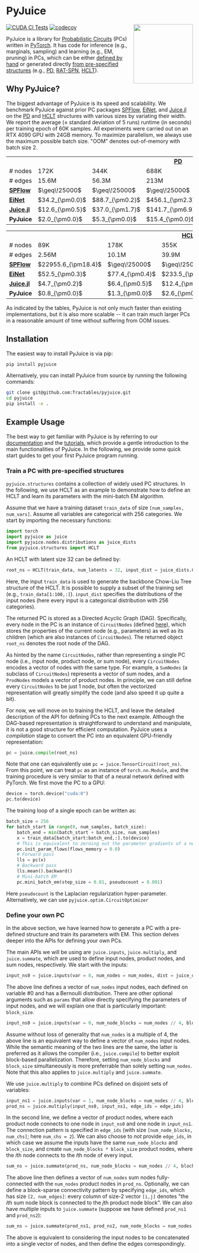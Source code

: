 # PyJuice

<img align="right" width="160px" src="https://avatars.githubusercontent.com/u/58918144?s=200&v=4">

[![CUDA CI Tests](https://github.com/Tractables/pyjuice/actions/workflows/ci_tests.yml/badge.svg?branch=main)](https://github.com/Tractables/pyjuice/actions/workflows/ci_tests.yml)
[![codecov](https://codecov.io/gh/Tractables/pyjuice/branch/main/graph/badge.svg?token=XpgPLYa2RQ)](https://codecov.io/gh/Tractables/pyjuice)

PyJuice is a library for [Probabilistic Circuits](https://starai.cs.ucla.edu/papers/ProbCirc20.pdf) (PCs) written in [PyTorch](https://github.com/pytorch/pytorch). It has code for inference (e.g., marginals, sampling) and learning (e.g., EM, pruning) in PCs, which can be either [defined by hand](https://github.com/Tractables/pyjuice#example-usage-define-your-own-pc) or generated directly [from pre-specified structures](https://github.com/Tractables/pyjuice#example-usage-pre-specified-structures) (e.g., [PD](https://arxiv.org/pdf/1202.3732.pdf), [RAT-SPN](https://proceedings.mlr.press/v115/peharz20a/peharz20a.pdf), [HCLT](https://proceedings.neurips.cc/paper_files/paper/2021/file/1d0832c4969f6a4cc8e8a8fffe083efb-Paper.pdf)).

## Why PyJuice?

The biggest advantage of PyJuice is its speed and scalability. We benchmark PyJuice against prior PC packages [SPFlow](https://github.com/SPFlow/SPFlow), [EiNet](https://github.com/cambridge-mlg/EinsumNetworks), and [Juice.jl](https://github.com/Tractables/ProbabilisticCircuits.jl) on the [PD](https://arxiv.org/pdf/1202.3732.pdf) and [HCLT](https://proceedings.neurips.cc/paper_files/paper/2021/file/1d0832c4969f6a4cc8e8a8fffe083efb-Paper.pdf) structures with various sizes by variating their width. We report the average ($\pm$ standard deviation of 5 runs) runtime (in seconds) per training epoch of 60K samples. All experiments were carried out on an RTX 4090 GPU with 24GB memory. To maximize parallelism, we always use the maximum possible batch size. "OOM" denotes out-of-memory with batch size 2.

<table>
  <tr>
    <td></td>
    <td colspan="5", align="center"><b><a href="https://arxiv.org/pdf/1202.3732.pdf">PD</a></b></td>
  </tr>
  <tr>
    <td># nodes</td>
    <td>172K</td>
    <td>344K</td>
    <td>688K</td>
    <td>1.38M</td>
    <td>2.06M</td>
  </tr>
  <tr>
    <td># edges</td>
    <td>15.6M</td>
    <td>56.3M</td>
    <td>213M</td>
    <td>829M</td>
    <td>2.03B</td>
  </tr>
  <tr>
    <td><b><a href="https://github.com/SPFlow/SPFlow">SPFlow</a></b></td>
    <td>$\geq\!25000$</td>
    <td>$\geq\!25000$</td>
    <td>$\geq\!25000$</td>
    <td>$\geq\!25000$</td>
    <td>$\geq\!25000$</td>
  </tr>
  <tr>
    <td><b><a href="https://github.com/cambridge-mlg/EinsumNetworks">EiNet</a></b></td>
    <td>$34.2_{\pm0.0}$</td>
    <td>$88.7_{\pm0.2}$</td>
    <td>$456.1_{\pm2.3}$</td>
    <td>$1534.7_{\pm0.5}$</td>
    <td>OOM</td>
  </tr>
  <tr>
    <td><b><a href="https://github.com/Tractables/ProbabilisticCircuits.jl">Juice.jl</a></b></td>
    <td>$12.6_{\pm0.5}$</td>
    <td>$37.0_{\pm1.7}$</td>
    <td>$141.7_{\pm6.9}$</td>
    <td>OOM</td>
    <td>OOM</td>
  </tr>
  <tr>
    <td><b>PyJuice</b></td>
    <td>$2.0_{\pm0.0}$</td>
    <td>$5.3_{\pm0.0}$</td>
    <td>$15.4_{\pm0.0}$</td>
    <td>$57.1_{\pm0.2}$</td>
    <td>$203.7_{\pm0.1}$</td>
  </tr>
</table>

<table>
  <tr>
    <td></td>
    <td colspan="5", align="center"><b><a href="https://proceedings.neurips.cc/paper_files/paper/2021/file/1d0832c4969f6a4cc8e8a8fffe083efb-Paper.pdf">HCLT</a></b></td>
  </tr>
  <tr>
    <td># nodes</td>
    <td>89K</td>
    <td>178K</td>
    <td>355K</td>
    <td>710K</td>
    <td>1.42M</td>
  </tr>
  <tr>
    <td># edges</td>
    <td>2.56M</td>
    <td>10.1M</td>
    <td>39.9M</td>
    <td>159M</td>
    <td>633M</td>
  </tr>
  <tr>
    <td><b><a href="https://github.com/SPFlow/SPFlow">SPFlow</a></b></td>
    <td>$22955.6_{\pm18.4}$</td>
    <td>$\geq\!25000$</td>
    <td>$\geq\!25000$</td>
    <td>$\geq\!25000$</td>
    <td>$\geq\!25000$</td>
  </tr>
  <tr>
    <td><b><a href="https://github.com/cambridge-mlg/EinsumNetworks">EiNet</a></b></td>
    <td>$52.5_{\pm0.3}$</td>
    <td>$77.4_{\pm0.4}$</td>
    <td>$233.5_{\pm2.8}$</td>
    <td>$1170.7_{\pm8.9}$</td>
    <td>$5654.3_{\pm17.4}$</td>
  </tr>
  <tr>
    <td><b><a href="https://github.com/Tractables/ProbabilisticCircuits.jl">Juice.jl</a></b></td>
    <td>$4.7_{\pm0.2}$</td>
    <td>$6.4_{\pm0.5}$</td>
    <td>$12.4_{\pm1.3}$</td>
    <td>$41.1_{\pm0.1}$</td>
    <td>$143.2_{\pm5.1}$</td>
  </tr>
  <tr>
    <td><b>PyJuice</b></td>
    <td>$0.8_{\pm0.0}$</td>
    <td>$1.3_{\pm0.0}$</td>
    <td>$2.6_{\pm0.0}$</td>
    <td>$8.8_{\pm0.0}$</td>
    <td>$24.9_{\pm0.1}$</td>
  </tr>
</table>

As indicated by the tables, PyJuice is not only much faster than existing implementations, but it is also more scalable -- it can train much larger PCs in a reasonable amount of time without suffering from OOM issues.

## Installation

The easiest way to install PyJuice is via pip:

```bash
pip install pyjuice
```

Alternatively, you can install PyJuice from source by running the following commands:

```bash
git clone git@github.com:Tractables/pyjuice.git
cd pyjuice
pip install -e .
```

## Example Usage 

The best way to get familiar with PyJuice is by referring to our [documentation](https://Tractables.github.io/pyjuice/) and the [tutorials](https://Tractables.github.io/pyjuice/getting-started/tutorials/index.html), which provide a gentle introduction to the main functionalities of PyJuice. In the following, we provide some quick start guides to get your first PyJuice program running.

### Train a PC with pre-specified structures

`pyjuice.structures` contains a collection of widely used PC structures. In the following, we use HCLT as an example to demonstrate how to define an HCLT and learn its parameters with the mini-batch EM algorithm.

Assume that we have a training dataset `train_data` of size `[num_samples, num_vars]`. Assume all variables are categorical with 256 categories. We start by importing the necessary functions:

```py
import torch
import pyjuice as juice
import pyjuice.nodes.distributions as juice_dists
from pyjuice.structures import HCLT
```

An HCLT with latent size 32 can be defined by:

```py
root_ns = HCLT(train_data, num_latents = 32, input_dist = juice_dists.Categorical(num_cats = 256))
```

Here, the input `train_data` is used to generate the backbone Chow-Liu Tree structure of the HCLT. It is possible to supply a subset of the training set (e.g., `train_data[1:100,:]`). `input_dist` specifies the distributions of the input nodes (here every input is a categorical distribution with 256 categories). 

The returned PC is stored as a Directed Acyclic Graph (DAG). Specifically, every node in the PC is an instance of `CircuitNodes` (defined [here](src/pyjuice/nodes/nodes.py)), which stores the properties of the current node (e.g., parameters) as well as its children (which are also instances of `CircuitNodes`). The returned object `root_ns` denotes the root node of the DAG.

As hinted by the name `CircuitNodes`, rather than representing a single PC node (i.e., input node, product node, or sum node), every `CircuitNodes` encodes a vector of nodes with the same type. For example, a `SumNodes` (a subclass of `CircuitNodes`) represents a vector of sum nodes, and a `ProdNodes` models a vector of product nodes. In principle, we can still define every `CircuitNodes` to be just 1 node, but often the vectorized representation will greatly simplify the code (and also speed it up quite a bit).

For now, we will move on to training the HCLT, and leave the detailed description of the API for defining PCs to the next example. Although the DAG-based representation is straightforward to understand and manipulate, it is not a good structure for efficient computation. PyJuice uses a *compilation* stage to convert the PC into an equivalent GPU-friendly representation:

```py
pc = juice.compile(root_ns)
```

Note that one can equivalently use `pc = juice.TensorCircuit(root_ns)`. From this point, we can treat `pc` as an instance of `torch.nn.Module`, and the training procedure is very similar to that of a neural network defined with PyTorch. We first move the PC to a GPU:

```py
device = torch.device("cuda:0")
pc.to(device)
```

The training loop of a single epoch can be written as:

```py
batch_size = 256
for batch_start in range(0, num_samples, batch_size):
    batch_end = min(batch_start + batch_size, num_samples)
    x = train_data[batch_start:batch_end,:].to(device)
    # This is equivalent to zeroing out the parameter gradients of a neural network
    pc.init_param_flows(flows_memory = 0.0)
    # Forward pass
    lls = pc(x)
    # Backward pass
    lls.mean().backward()
    # Mini-batch EM
    pc.mini_batch_em(step_size = 0.01, pseudocount = 0.001)
```

Here `pseudocount` is the Laplacian regularization hyper-parameter. Alternatively, we can use `pyjuice.optim.CircuitOptimizer` 

### Define your own PC

In the above section, we have learned how to generate a PC with a pre-defined structure and train its parameters with EM. This section delves deeper into the APIs for defining your own PCs.

The main APIs we will be using are `juice.inputs`, `juice.multiply`, and `juice.summate`, which are used to define input nodes, product nodes, and sum nodes, respectively. We start with the inputs:

```py
input_ns0 = juice.inputs(var = 0, num_nodes = num_nodes, dist = juice_dists.Bernoulli())
```

The above line defines a vector of `num_nodes` input nodes, each defined on variable #0 and has a Bernoulli distribution. There are other optional arguments such as `params` that allow directly specifying the parameters of input nodes, and we will explain one that is particularly important: `block_size`.

```py
input_ns0 = juice.inputs(var = 0, num_node_blocks = num_nodes // 4, block_size = 4, dist = juice_dists.Bernoulli())
```

Assume without loss of generality that `num_nodes` is a multiple of 4, the above line is an equivalent way to define a vector of `num_nodes` input nodes. While the semantic meaning of the two lines are the same, the latter is preferred as it allows the compiler (i.e., `juice.compile`) to better exploit block-based parallelization. Therefore, setting `num_node_blocks` and `block_size` simultaneously is more preferrable than solely setting `num_nodes`. Note that this also applies to `juice.multiply` and `juice.summate`.

We use `juice.multiply` to combine PCs defined on disjoint sets of variables:

```py
input_ns1 = juice.inputs(var = 1, num_node_blocks = num_nodes // 4, block_size = 4, dist = juice_dists.Bernoulli())
prod_ns = juice.multiply(input_ns0, input_ns1, edge_ids = edge_ids)
```

In the second line, we define a vector of product nodes, where each product node connects to one node in `input_ns0` and one node in `input_ns1`. The connection pattern is specified in `edge_ids` (with size `[num_node_blocks, num_chs]`; here `num_chs = 2`). We can also choose to *not* provide `edge_ids`, in which case we assume the inputs have the same `num_node_blocks` and `block_size`, and create `num_node_blocks * block_size` product nodes, where the *i*th node connects to the *i*th node of every input.

```py
sum_ns = juice.summate(prod_ns, num_node_blocks = num_nodes // 4, block_size = 4)
```

The above line then defines a vector of `num_nodes` sum nodes fully-connected with the `num_nodes` product nodes in `prod_ns`. Optionally, we can define a block-sparse connectivity pattern by specifying `edge_ids`, which has size `[2, num_edges]`: every column of size-2 vector `[i,j]` denotes "the *i*th sum node block is connected to the *j*th product node block". We can also have multiple inputs to `juice.summate` (suppose we have defined `prod_ns1` and `prod_ns2`):

```py
sum_ns = juice.summate(prod_ns1, prod_ns2, num_node_blocks = num_nodes // 4, block_size = 4)
```

The above is equivalent to considering the input nodes to be concatenated into a single vector of nodes, and then define the edges correspondingly.
